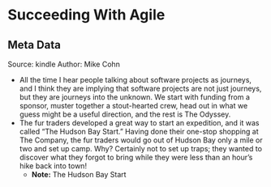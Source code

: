 # Succeeding With Agile

## Meta Data

Source:  kindle 
Author: Mike Cohn

- All the time I hear people talking about software projects as journeys, and I think they are implying that software projects are not just journeys, but they are journeys into the unknown. We start with funding from a sponsor, muster together a stout-hearted crew, head out in what we guess might be a useful direction, and the rest is The Odyssey.
- The fur traders developed a great way to start an expedition, and it was called “The Hudson Bay Start.” Having done their one-stop shopping at The Company, the fur traders would go out of Hudson Bay only a mile or two and set up camp. Why? Certainly not to set up traps; they wanted to discover what they forgot to bring while they were less than an hour’s hike back into town!
    - **Note:** The Hudson Bay Start
